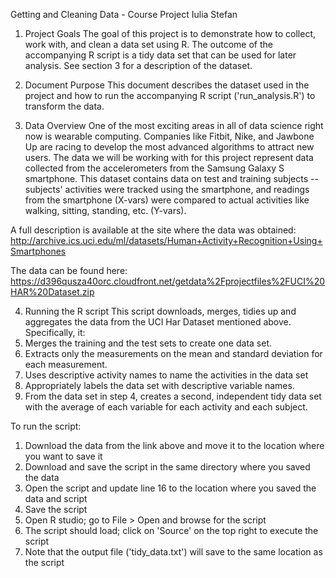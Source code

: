 Getting and Cleaning Data - Course Project
Iulia Stefan

1. Project Goals
The goal of this project is to demonstrate how to collect, work with, and clean a data set using R. The outcome of the 
accompanying R script is a tidy data set that can be used for later analysis. See section 3 for a description of the dataset.

2. Document Purpose
This document describes the dataset used in the project and how to run the accompanying R script ('run_analysis.R') to transform the data.

3. Data Overview
One of the most exciting areas in all of data science right now is wearable computing. Companies like Fitbit, Nike, and Jawbone Up are racing to develop the most advanced algorithms to attract new users. The data we will be working with for this project represent data collected from the accelerometers from the Samsung Galaxy S smartphone. This dataset contains data on test and training subjects -- subjects' activities were tracked using the smartphone, and readings from the smartphone (X-vars) were compared to actual activities like walking, sitting, standing, etc. (Y-vars).

A full description is available at the site where the data was obtained: http://archive.ics.uci.edu/ml/datasets/Human+Activity+Recognition+Using+Smartphones 

The data can be found here: 
https://d396qusza40orc.cloudfront.net/getdata%2Fprojectfiles%2FUCI%20HAR%20Dataset.zip 

4. Running the R script
This script downloads, merges, tidies up and aggregates the data from the UCI Har Dataset mentioned above. Specifically, it:
1. Merges the training and the test sets to create one data set.
2. Extracts only the measurements on the mean and standard deviation for each measurement. 
3. Uses descriptive activity names to name the activities in the data set
4. Appropriately labels the data set with descriptive variable names. 
5. From the data set in step 4, creates a second, independent tidy data set with the average of each variable for each activity and each subject.

To run the script:
1. Download the data from the link above and move it to the location where you want to save it
2. Download and save the script in the same directory where you saved the data
3. Open the script and update line 16 to the location where you saved the data and script
4. Save the script
5. Open R studio; go to File > Open and browse for the script
6. The script should load; click on 'Source' on the top right to execute the script
7. Note that the output file ('tidy_data.txt') will save to the same location as the script
